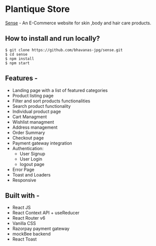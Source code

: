 # Plantique Store

[Sense]() - An E-Commerce website for skin ,body and hair care products.

## How to install and run locally?

```
$ git clone https://github.com/bhavanas-jpg/sense.git
$ cd sense
$ npm install
$ npm start
```

## Features -

- Landing page with a list of featured categories
- Product listing page
- Filter and sort products functionalities
- Search product functionality
- Individual product page
- Cart Managment
- Wishlist managment
- Address management
- Order Summary 
- Checkout page
- Payment gateway integration
- Authentication:
  - User Signup
  - User Login
  - logout page
- Error Page
- Toast and Loaders
- Responsive

## Built with -

- React JS
- React Context API + useReducer
- React Router v6
- Vanilla CSS
- Razorpay payment gateway
- mockBee backend
- React Toast